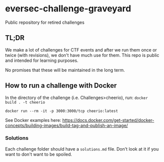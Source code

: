 # eversec-challenge-graveyard
Public repository for retired challenges

## TL;DR
We make a lot of challenges for CTF events and after we run them once or twice (with revisions), we don't have much use for them. This repo is public and intended for learning purposes. 

No promises that these will be maintained in the long term. 

## How to run a challenge with Docker
In the directory of the challenge (i.e. Challenges>cheerio), run:
`docker build . -t cheerio`

`docker run --rm -it -p 3000:3000/tcp cheerio:latest`

See Docker examples here: https://docs.docker.com/get-started/docker-concepts/building-images/build-tag-and-publish-an-image/

### Solutions
Each challenge folder should have a `solutions.md` file. Don't look at it if you want to don't want to be spoiled.
